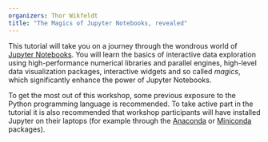 ```yaml
---
organizers: Thor Wikfeldt
title: "The Magics of Jupyter Notebooks, revealed"
---
```


This tutorial will take you on a journey through the wondrous world of [Jupyter
Notebooks](http://jupyter.org). You will learn the basics of interactive data
exploration using high-performance numerical libraries and parallel engines,
high-level data visualization packages, interactive widgets and so called
*magics*, which significantly enhance the power of Jupyter Notebooks.

To get the most out of this workshop, some previous exposure to the Python
programming language is recommended. To take active part in the tutorial it is
also recommended that workshop participants will have installed Jupyter on
their laptops (for example through the
[Anaconda](https://www.continuum.io/anaconda-overview) or
[Miniconda](http://conda.pydata.org/miniconda.html) packages).
